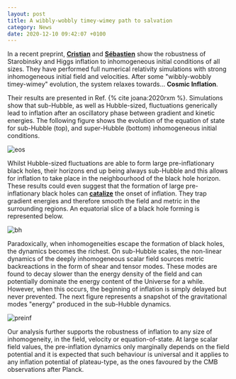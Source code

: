 ```yaml
---
layout: post
title: A wibbly-wobbly timey-wimey path to salvation
category: News
date: 2020-12-10 09:42:07 +0100
---
```


In a recent preprint, [**Cristian**](/members/joana.html) and
[**Sébastien**](/members/clesse.html) show the robustness of
Starobinsky and Higgs inflation to inhomogeneous initial conditions of
all sizes. They have performed full numerical relativity simulations
with strong inhomogeneous initial field and velocities. After
some "wibbly-wobbly timey-wimey" evolution, the system relaxes
towards... **Cosmic Inflation**.


Their results are presented in Ref. {% cite joana:2020rxm
%}. Simulations show that sub-Hubble, as well as Hubble-sized, fluctuations
generically lead to inflation after an oscillatory phase between
gradient and kinetic energies. The following figure shows the
evolution of the equation of state for sub-Hubble (top), and
super-Hubble (bottom) inhomogeneous initial conditions.

![eos]({{site.baseurl}}/assets/images/2011.12190/EoS.png)

Whilst Hubble-sized fluctuations are able to form large
pre-inflationary black holes, their horizons end up being always
sub-Hubble and this allows for inflation to take place in the
neighbourhood of the black hole horizon. These results could even
suggest that the formation of large pre-inflationary black holes can
[**catalize**](https://en.wikipedia.org/wiki/Catalysis) the onset of
inflation. They trap gradient energies and therefore smooth the field
and metric in the surrounding regions. An equatorial slice of a black
hole forming is represented below.

![bh]({{site.baseurl}}/assets/images/2011.12190/BH_slc.png)


Paradoxically, when inhomogeneities escape the formation of black
holes, the dynamics becomes the richest. On sub-Hubble scales, the
non-linear dynamics of the deeply inhomogeneous scalar field sources
metric backreactions in the form of shear and tensor modes. These
modes are found to decay slower than the energy density of the field
and can potentially dominate the energy content of the Universe for a
while. However, when this occurs, the beginning of inflation is simply
delayed but never prevented. The next figure represents a snapshot of
the gravitational modes "energy" produced in the sub-Hubble dynamics.

![preinf]({{site.baseurl}}/assets/images/2011.12190/ECM_slc.png)

Our analysis further supports the robustness of inflation to any size
of inhomogeneity, in the field, velocity or equation-of-state. At
large scalar field values, the pre-inflation dynamics only marginally
depends on the field potential and it is expected that such behaviour
is universal and it applies to any inflation potential of
plateau-type, as the ones favoured by the CMB observations after
Planck.





